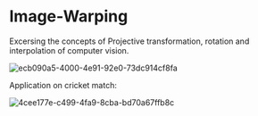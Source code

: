 # Image-Warping

Excersing the concepts of Projective transformation, rotation and interpolation of computer vision.

![ecb090a5-4000-4e91-92e0-73dc914cf8fa](https://user-images.githubusercontent.com/46634351/104127096-020a1080-5382-11eb-9812-2c2f65da8dcf.jpg)

Application on cricket match:

![4cee177e-c499-4fa9-8cba-bd70a67ffb8c](https://user-images.githubusercontent.com/46634351/104127133-35e53600-5382-11eb-8a15-5bfd00c4c238.jpg)

